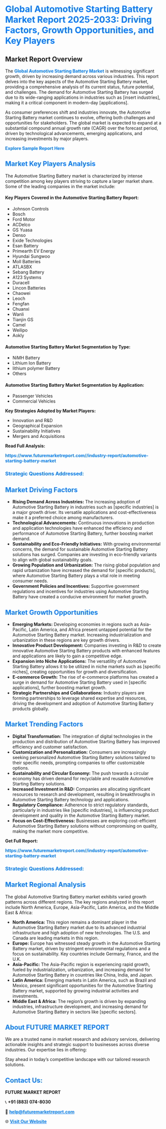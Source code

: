 <h1 style="color: #007BFF;">Global Automotive Starting Battery Market Report 2025-2033: Driving Factors, Growth Opportunities, and Key Players</h1>

<section id="overview">
<h2>Market Report Overview</h2>
<p>The <a href="https://www.futuremarketreport.com//industry-report/automotive-starting-battery-market" style="color: #007BFF; text-decoration: none;"><strong>Global Automotive Starting Battery Market</strong></a> is witnessing significant growth, driven by increasing demand across various industries. This report delves into the key aspects of the Automotive Starting Battery market, providing a comprehensive analysis of its current status, future potential, and challenges. The demand for Automotive Starting Battery has surged due to its wide-ranging applications in industries such as [insert industries], making it a critical component in modern-day [applications].</p>
<p>As consumer preferences shift and industries innovate, the Automotive Starting Battery market continues to evolve, offering both challenges and opportunities for stakeholders. The global market is expected to expand at a substantial compound annual growth rate (CAGR) over the forecast period, driven by technological advancements, emerging applications, and increasing investments by major players.</p>
</section>

<section id="overview">
<p><a href="https://www.futuremarketreport.com//request-sample/reportId=88637" style="color: #007BFF; text-decoration: none;"><strong>Explore Sample Report Here</strong></a></p>
</section>

<section id="key-players">
<h2 style="color: #007BFF;">Market Key Players Analysis</h2>
<p>The Automotive Starting Battery market is characterized by intense competition among key players striving to capture a larger market share. Some of the leading companies in the market include:</p>
<h4>Key Players Covered in the Automotive Starting Battery Report:</h4>
<ul><li>Johnson Controls</li><li>Bosch</li><li>Ford Motor</li><li>ACDelco</li><li>GS Yuasa</li><li>Denso</li><li>Exide Technologies</li><li>Esan Battery</li><li>Primearth EV Energy</li><li>Hyundai Sungwoo</li><li>Moll Batteries</li><li>ATLASBX</li><li>Sebang Battery</li><li>A123 Systems</li><li>Duracell</li><li>Lincon Batteries</li><li>Chaowei</li><li>Leoch</li><li>Fengfan</li><li>Chuanxi</li><li>Wanli</li><li>Tianjin GS</li><li>Camel</li><li>Weilipo</li><li>Aokly</li></ul>
<h4>Automotive Starting Battery Market Segmentation by Type:</h4>
<ul><li>NiMH Battery</li><li>Lithium Ion Battery</li><li>lithium polymer Battery</li><li>Others</li></ul>

<h4>Automotive Starting Battery Market Segmentation by Application:</h4>
<ul><li>Passenger Vehicles</li><li>Commercial Vehicles</li></ul>
<p><strong>Key Strategies Adopted by Market Players:</strong></p>
<ul>
<li>Innovation and R&D</li>
<li>Geographical Expansion</li>
<li>Sustainability Initiatives</li>
<li>Mergers and Acquisitions</li>
</ul>
</section>

<section>
<p><strong>Read Full Analysis: </strong></p><a href="https://www.futuremarketreport.com//industry-report/automotive-starting-battery-market" style="color: #007BFF; text-decoration: none;"><strong>https://www.futuremarketreport.com//industry-report/automotive-starting-battery-market</strong></a>
<h3 style="color: #007BFF;">Strategic Questions Addressed:</h3>
</section>

<section id="driving-factors">
<h2 style="color: #007BFF;">Market Driving Factors</h2>
<ul>
<li><strong>Rising Demand Across Industries:</strong> The increasing adoption of Automotive Starting Battery in industries such as [specific industries] is a major growth driver. Its versatile applications and cost-effectiveness make it a preferred choice among manufacturers.</li>
<li><strong>Technological Advancements:</strong> Continuous innovations in production and application technologies have enhanced the efficiency and performance of Automotive Starting Battery, further boosting market demand.</li>
<li><strong>Sustainability and Eco-Friendly Initiatives:</strong> With growing environmental concerns, the demand for sustainable Automotive Starting Battery solutions has surged. Companies are investing in eco-friendly variants to align with global sustainability goals.</li>
<li><strong>Growing Population and Urbanization:</strong> The rising global population and rapid urbanization have increased the demand for [specific products], where Automotive Starting Battery plays a vital role in meeting consumer needs.</li>
<li><strong>Government Policies and Incentives:</strong> Supportive government regulations and incentives for industries using Automotive Starting Battery have created a conducive environment for market growth.</li>
</ul>
</section>

<section id="growth-opportunities">
<h2 style="color: #007BFF;">Market Growth Opportunities</h2>
<ul>
<li><strong>Emerging Markets:</strong> Developing economies in regions such as Asia-Pacific, Latin America, and Africa present untapped potential for the Automotive Starting Battery market. Increasing industrialization and urbanization in these regions are key growth drivers.</li>
<li><strong>Innovative Product Development:</strong> Companies investing in R&D to create innovative Automotive Starting Battery products with enhanced features and applications are likely to gain a competitive edge.</li>
<li><strong>Expansion into Niche Applications:</strong> The versatility of Automotive Starting Battery allows it to be utilized in niche markets such as [specific niches], creating opportunities for growth and diversification.</li>
<li><strong>E-commerce Growth:</strong> The rise of e-commerce platforms has created a surge in demand for Automotive Starting Battery used in [specific applications], further boosting market growth.</li>
<li><strong>Strategic Partnerships and Collaborations:</strong> Industry players are forming partnerships to leverage shared expertise and resources, driving the development and adoption of Automotive Starting Battery products globally.</li>
</ul>
</section>

<section id="trending-factors">
<h2 style="color: #007BFF;">Market Trending Factors</h2>
<ul>
<li><strong>Digital Transformation:</strong> The integration of digital technologies in the production and distribution of Automotive Starting Battery has improved efficiency and customer satisfaction.</li>
<li><strong>Customization and Personalization:</strong> Consumers are increasingly seeking personalized Automotive Starting Battery solutions tailored to their specific needs, prompting companies to offer customizable options.</li>
<li><strong>Sustainability and Circular Economy:</strong> The push towards a circular economy has driven demand for recyclable and reusable Automotive Starting Battery solutions.</li>
<li><strong>Increased Investment in R&D:</strong> Companies are allocating significant resources to research and development, resulting in breakthroughs in Automotive Starting Battery technology and applications.</li>
<li><strong>Regulatory Compliance:</strong> Adherence to strict regulatory standards, particularly in industries like [specific industries], is influencing product development and quality in the Automotive Starting Battery market.</li>
<li><strong>Focus on Cost-Effectiveness:</strong> Businesses are exploring cost-efficient Automotive Starting Battery solutions without compromising on quality, making the market more competitive.</li>
</ul>
</section>

<section>
<p><strong>Get Full Report: </strong></p><a href="https://www.futuremarketreport.com//industry-report/automotive-starting-battery-market" style="color: #007BFF; text-decoration: none;"><strong>https://www.futuremarketreport.com//industry-report/automotive-starting-battery-market</strong></a>
<h3 style="color: #007BFF;">Strategic Questions Addressed:</h3>
</section>


<section id="regional-analysis">
<h2 style="color: #007BFF;">Market Regional Analysis</h2>
<p>The global Automotive Starting Battery market exhibits varied growth patterns across different regions. The key regions analyzed in this report include North America, Europe, Asia-Pacific, Latin America, and the Middle East & Africa:</p>
<ul>
<li><strong>North America:</strong> This region remains a dominant player in the Automotive Starting Battery market due to its advanced industrial infrastructure and high adoption of new technologies. The U.S. and Canada are leading markets in this region.</li>
<li><strong>Europe:</strong> Europe has witnessed steady growth in the Automotive Starting Battery market, driven by stringent environmental regulations and a focus on sustainability. Key countries include Germany, France, and the U.K.</li>
<li><strong>Asia-Pacific:</strong> The Asia-Pacific region is experiencing rapid growth, fueled by industrialization, urbanization, and increasing demand for Automotive Starting Battery in countries like China, India, and Japan.</li>
<li><strong>Latin America:</strong> Emerging markets in Latin America, such as Brazil and Mexico, present significant opportunities for the Automotive Starting Battery market, supported by growing industrial activities and investments.</li>
<li><strong>Middle East & Africa:</strong> The region’s growth is driven by expanding industries, infrastructure development, and increasing demand for Automotive Starting Battery in sectors like [specific sectors].</li>
</ul>
</section>

<footer>
<h2 style="color: #007BFF;">About FUTURE MARKET REPORT</h2>
<p>We are a trusted name in market research and advisory services, delivering actionable insights and strategic support to businesses across diverse industries. Our expertise lies in offering:</p>

<p>Stay ahead in today’s competitive landscape with our tailored research solutions.</p>

<h2 style="color: #007BFF;">Contact Us:</h2>
<p><strong>FUTURE MARKET REPORT</strong></p>
<p>📞 <strong>+91 (883) 074-8030</strong></p>
<p>📧 <strong><a href="mailto:help@futuremarketreport.com" style="color: #007BFF;">help@futuremarketreport.com</a></strong></p>
<p>🌐 <strong><a href="https://www.futuremarketreport.com/" style="color: #007BFF;">Visit Our Website</a></strong></p>
</footer>